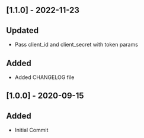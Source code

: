 ## [1.1.0] - 2022-11-23

## Updated

- Pass client_id and client_secret with token params

## Added

- Added CHANGELOG file

## [1.0.0] - 2020-09-15

## Added

- Initial Commit
